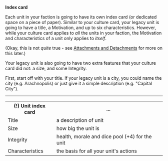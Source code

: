 


**Index card**

Each unit in your faction is going to have its own index card (or dedicated space on a piece of paper).  Similar to your culture card, your legacy unit is going to have a title, a Motivation, and up to six characteristics.  However, while your culture card applies to _all_ the units in your faction, the Motivation and characteristics of a unit only applies to _itself_.  

(Okay, this is not _quite_ true - see [Attachments and Detachments](/rpg_detach.html) for more on this later.)

Your legacy unit is also going to have two extra features that your culture card did not: a size, and some Integrity.

First, start off with your title.  If your legacy unit is a city, you could name the city (e.g. Arachnopolis) or just give it a simple description (e.g. "Capital City").

---

<table>
  <tr>
    <th>(!) Unit index card</th>
    <th>...</th>
      </tr>
    <tr>
    <td>Title</td>
    <td>a description of unit</td>
      </tr>
    <tr>
    <td>Size</td>
    <td>how big the unit is</td>
      </tr>
    <tr>
    <td>Integrity</td>
    <td>health, morale and dice pool (+4) for the unit</td>
      </tr>
    <tr>
    <td>Characteristics</td>
    <td>the basis for all your unit's actions</td>
      </tr>

  </table>